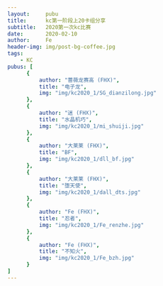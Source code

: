 ```yaml
---
layout:     pubu
title:      kc第一阶段上20卡组分享
subtitle:   2020第一次kc比赛
date:       2020-02-10
author:     Fe
header-img: img/post-bg-coffee.jpg
tags:
    - KC
pubus: [
      {
          author: "蔷薇龙赛高 (FHX)",
          title: "电子龙",
          img: "img/kc2020_1/SG_dianzilong.jpg"
      },
      {
          author: "迷 (FHX)",
          title: "水晶机巧",
          img: "img/kc2020_1/mi_shuiji.jpg"
      },
      {
          author: "大莱莱 (FHX)",
          title: "BF",
          img: "img/kc2020_1/dll_bf.jpg"
      },
      {
          author: "大莱莱 (FHX)",
          title: "堕天使",
          img: "img/kc2020_1/dall_dts.jpg"
      },
      {
          author: "Fe (FHX)",
          title: "忍者",
          img: "img/kc2020_1/Fe_renzhe.jpg"
      },
      {
          author: "Fe (FHX)",
          title: "不知火",
          img: "img/kc2020_1/Fe_bzh.jpg"
      }
]
---
```

